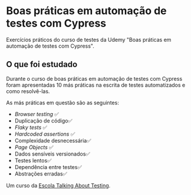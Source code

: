 # Boas práticas em automação de testes com Cypress

Exercícios práticos do curso de testes da Udemy "Boas práticas em automação de testes com Cypress".

## O que foi estudado

Durante o curso de boas práticas em automação de testes com Cypress foram apresentadas 10 más práticas na escrita de testes automatizados e como resolvê-las.

As más práticas em questão são as seguintes:

- _Browser testing_ ✅
- Duplicação de código✅
- _Flaky tests_ ✅
- _Hardcoded assertions_ ✅
- Complexidade desnecessária✅
- _Page Objects_ ✅
- Dados sensíveis versionados✅
- Testes lentos✅
- Dependência entre testes✅
- Abstrações erradas✅

Um curso da [Escola Talking About Testing](https://udemy.com/user/walmyr).
